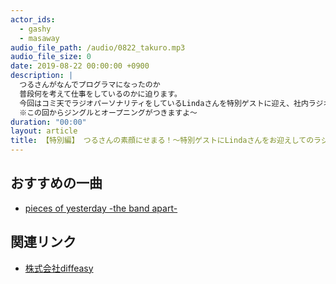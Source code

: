 ```yaml
---
actor_ids:
  - gashy
  - masaway
audio_file_path: /audio/0822_takuro.mp3
audio_file_size: 0
date: 2019-08-22 00:00:00 +0900
description: |
  つるさんがなんでプログラマになったのか
  普段何を考えて仕事をしているのかに迫ります。
  今回はコミ天でラジオパーソナリティをしているLindaさんを特別ゲストに迎え、社内ラジオのクオリティアップを目指します！
  ※この回からジングルとオープニングがつきますよ〜
duration: "00:00"
layout: article
title: 【特別編】 つるさんの素顔にせまる！〜特別ゲストにLindaさんをお迎えしてのラジオ放送〜
---
```


## おすすめの一曲
- [pieces of yesterday -the band apart-](https://www.youtube.com/watch?v=0NL-iEhdRaI)

## 関連リンク

- [株式会社diffeasy](https://diffeasy.com/)
